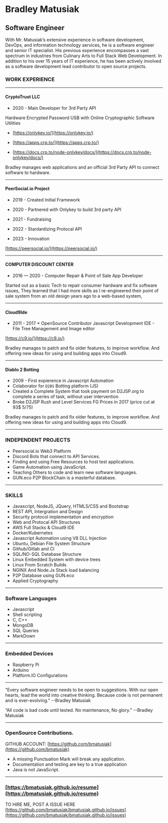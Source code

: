 # Bradley Matusiak
## Software Engineer

With Mr. Matusiak’s extensive experience in software development, DevOps, and information technology services, he is a software engineer and senior IT specialist. His previous experience encompasses a vast spectrum in industries from Culinary Arts to Full Stack Web Development. In addition to his over 15 years of IT experience, he has been actively involved as a software development lead contributor to open source projects.

### WORK EXPERIENCE

----

#### __CryptoTrust LLC__

- 2020 - Main Developer for 3rd Party API

Hardware Encrypted Password USB with Online Cryptographic Software Utilities 

- [https://onlykey.io/](https://onlykey.io/)

- [https://apps.crp.to/](https://apps.crp.to/)   

- [https://docs.crp.to/node-onlykey/docs/](https://docs.crp.to/node-onlykey/docs/) 

Bradley manages web applications and an official 3rd Party API to connect software to hardware.

---

#### __PeerSocial.io Project__

- 2019 - Created Initial Framework

- 2020 - Partnered with Onlykey to build 3rd party API

- 2021 - Fundraising

- 2022 - Stardardizing Protocal API

- 2023 - Innovation

[https://peersocial.io/](https://peersocial.io/)

---

#### __COMPUTER DISCOUNT CENTER__

- 2016 — 2020 - Computer Repair & Point of Sale App Developer

Started out as a basic Tech to repair consumer hardware and fix software issues, They learned that I had more skills as I re-engineered their point of sale system from an old design years ago to a web-based system, 

---

#### __Cloud9Ide__

- 2011 - 2017 * OpenSource Contributor 
Javascript Development IDE - File Tree Management and Image editor

[https://c9.io/](https://c9.io/) 

Bradley manages to patch and fix older features, to improve workflow. And offering new ideas for using and building apps into Cloud9.   

---

#### __Diablo 2 Botting__
- 2009 - First expierence in Javascript Automation
- Colaborator for `D2BS` Botting platform (JS)
- Created a Complete System that took payment on D2JSP.org to complete a series of task, without user intervention
- Broke D2JSP Rush and Level Services FG Prices in 2017 (price cut at 93$ 5/75)


Bradley manages to patch and fix older features, to improve workflow. And offering new ideas for using and building apps into Cloud9.   

---

<div style="page-break-after: always;"></div>

### INDEPENDENT PROJECTS
- Peersocial.io Web3 Platform
- Discord Bots that connect to API Services. 
- Finding and using Free Resources to host test applications.
- Game Automation using JavaScript.
- Teaching Others to code and learn new software languages.
- GUN.eco P2P BlockChain is a masterful database.

---

### SKILLS
- Javascript, NodeJS, JQuery, HTML5/CSS and Bootstrap 
- REST API, Intergration and Design
- Security protocol implementation and encryption
- Web and Protocal API Structures 
- AWS Full Stacks & Cloud9 IDE
- Docker/Kubernetes
- Javascript Automation using V8 DLL Injection
- Ubuntu, Debian File System Structure
- Github/Gitlab and CI
- SQL/NO-SQL Database Structure
- Linux Embedded  System with device trees
- Linux From Scratch Builds
- NGINX And Node.Js Stack load balancing
- P2P Database using GUN.eco
- Applied Cryptography

---

### Software Languages
- Javascript
- Shell scripting
- C, C++
- MongoDB
- SQL Queries 
- MarkDown

---

### Embedded Devices
- Raspberry Pi
- Arduino
- Platform.IO Configurations


---

“Every software engineer needs to be open to suggestions. With our open hearts, lead the world into creative thinking. Because code is not permanent and is ever-evolving.” 
	--Bradley Matusiak
  
“All code is bad code until tested. No maintenance, No glory.” 
	--Bradley Matusiak

---

### OpenSource Contributions.
GITHUB ACCOUNT:  [https://github.com/bmatusiak](https://github.com/bmatusiak)

- A missing Punctuation Mark will break any application.
- Documentation and testing are key to a true application
- Java is not JavaScript.

---

### [https://bmatusiak.github.io/resume](https://bmatusiak.github.io/resume)


TO HIRE ME, POST A ISSUE HERE [https://github.com/bmatusiak/bmatusiak.github.io/issues](https://github.com/bmatusiak/bmatusiak.github.io/issues)
